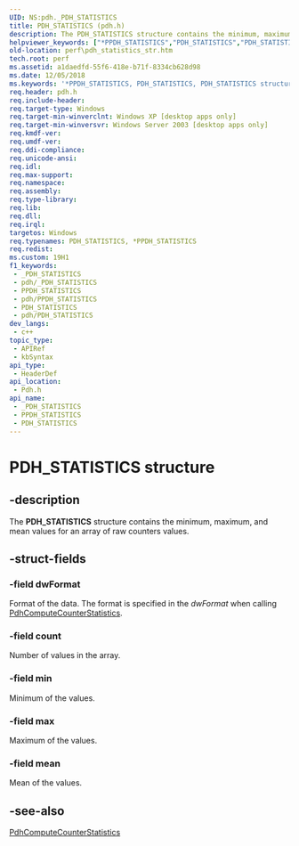 ```yaml
---
UID: NS:pdh._PDH_STATISTICS
title: PDH_STATISTICS (pdh.h)
description: The PDH_STATISTICS structure contains the minimum, maximum, and mean values for an array of raw counters values.
helpviewer_keywords: ["*PPDH_STATISTICS","PDH_STATISTICS","PDH_STATISTICS structure [Perf]","PPDH_STATISTICS","PPDH_STATISTICS structure pointer [Perf]","_win32_pdh_statistics_str","base.pdh_statistics_str","pdh/PDH_STATISTICS","pdh/PPDH_STATISTICS","perf.pdh_statistics_str"]
old-location: perf\pdh_statistics_str.htm
tech.root: perf
ms.assetid: a1daedfd-55f6-418e-b71f-8334cb628d98
ms.date: 12/05/2018
ms.keywords: '*PPDH_STATISTICS, PDH_STATISTICS, PDH_STATISTICS structure [Perf], PPDH_STATISTICS, PPDH_STATISTICS structure pointer [Perf], _win32_pdh_statistics_str, base.pdh_statistics_str, pdh/PDH_STATISTICS, pdh/PPDH_STATISTICS, perf.pdh_statistics_str'
req.header: pdh.h
req.include-header: 
req.target-type: Windows
req.target-min-winverclnt: Windows XP [desktop apps only]
req.target-min-winversvr: Windows Server 2003 [desktop apps only]
req.kmdf-ver: 
req.umdf-ver: 
req.ddi-compliance: 
req.unicode-ansi: 
req.idl: 
req.max-support: 
req.namespace: 
req.assembly: 
req.type-library: 
req.lib: 
req.dll: 
req.irql: 
targetos: Windows
req.typenames: PDH_STATISTICS, *PPDH_STATISTICS
req.redist: 
ms.custom: 19H1
f1_keywords:
 - _PDH_STATISTICS
 - pdh/_PDH_STATISTICS
 - PPDH_STATISTICS
 - pdh/PPDH_STATISTICS
 - PDH_STATISTICS
 - pdh/PDH_STATISTICS
dev_langs:
 - c++
topic_type:
 - APIRef
 - kbSyntax
api_type:
 - HeaderDef
api_location:
 - Pdh.h
api_name:
 - _PDH_STATISTICS
 - PPDH_STATISTICS
 - PDH_STATISTICS
---
```


# PDH_STATISTICS structure


## -description

The 
<b>PDH_STATISTICS</b> structure contains the minimum, maximum, and mean values for an array of raw counters values.

## -struct-fields

### -field dwFormat

Format of the data. The format is specified in the <i>dwFormat</i> when calling 
<a href="/windows/desktop/api/pdh/nf-pdh-pdhcomputecounterstatistics">PdhComputeCounterStatistics</a>.

### -field count

Number of values in the array.

### -field min

Minimum of the values.

### -field max

Maximum of the values.

### -field mean

Mean of the values.

## -see-also

<a href="/windows/desktop/api/pdh/nf-pdh-pdhcomputecounterstatistics">PdhComputeCounterStatistics</a>

